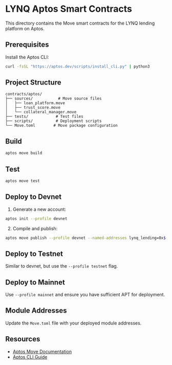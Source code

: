 # LYNQ Aptos Smart Contracts

This directory contains the Move smart contracts for the LYNQ lending platform on Aptos.

## Prerequisites

Install the Aptos CLI:
```bash
curl -fsSL "https://aptos.dev/scripts/install_cli.py" | python3
```

## Project Structure

```
contracts/aptos/
├── sources/           # Move source files
│   ├── loan_platform.move
│   ├── trust_score.move
│   └── collateral_manager.move
├── tests/            # Test files
├── scripts/          # Deployment scripts
└── Move.toml        # Move package configuration
```

## Build

```bash
aptos move build
```

## Test

```bash
aptos move test
```

## Deploy to Devnet

1. Generate a new account:
```bash
aptos init --profile devnet
```

2. Compile and publish:
```bash
aptos move publish --profile devnet --named-addresses lynq_lending=0x$(aptos config show-profiles --profile devnet | grep -i "account" | awk '{print $2}')
```

## Deploy to Testnet

Similar to devnet, but use the `--profile testnet` flag.

## Deploy to Mainnet

Use `--profile mainnet` and ensure you have sufficient APT for deployment.

## Module Addresses

Update the `Move.toml` file with your deployed module addresses.

## Resources

- [Aptos Move Documentation](https://aptos.dev/move/move-on-aptos/)
- [Aptos CLI Guide](https://aptos.dev/tools/aptos-cli/)

